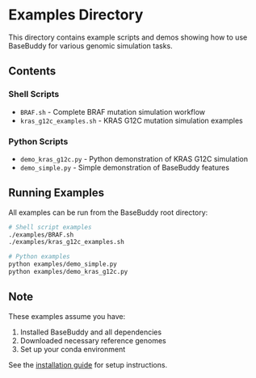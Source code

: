 # Examples Directory

This directory contains example scripts and demos showing how to use BaseBuddy for various genomic simulation tasks.

## Contents

### Shell Scripts
- `BRAF.sh` - Complete BRAF mutation simulation workflow
- `kras_g12c_examples.sh` - KRAS G12C mutation simulation examples

### Python Scripts
- `demo_kras_g12c.py` - Python demonstration of KRAS G12C simulation
- `demo_simple.py` - Simple demonstration of BaseBuddy features

## Running Examples

All examples can be run from the BaseBuddy root directory:

```bash
# Shell script examples
./examples/BRAF.sh
./examples/kras_g12c_examples.sh

# Python examples
python examples/demo_simple.py
python examples/demo_kras_g12c.py
```

## Note

These examples assume you have:
1. Installed BaseBuddy and all dependencies
2. Downloaded necessary reference genomes
3. Set up your conda environment

See the [installation guide](../docs/installation/INSTALL.md) for setup instructions.